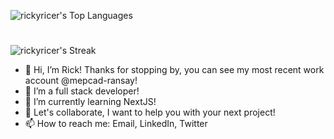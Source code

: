 ![rickyricer's Top Languages](https://github-readme-stats.vercel.app/api/top-langs/?username=rickyricer&theme=vue-dark&show_icons=true&hide_border=true&layout=compact)
#
![rickyricer's Streak](https://github-readme-streak-stats.herokuapp.com/?user=rickyricer&theme=vue-dark&hide_border=true)
- 👋 Hi, I’m Rick! Thanks for stopping by, you can see my most recent work account @mepcad-ransay!
- 👀 I’m a full stack developer!
- 🌱 I’m currently learning NextJS! 
- 💞️ Let's collaborate, I want to help you with your next project! 
- 📫 How to reach me: Email, LinkedIn, Twitter

<!---
RickyRicer/RickyRicer is a ✨ special ✨ repository because its `README.md` (this file) appears on your GitHub profile.
You can click the Preview link to take a look at your changes.
--->
